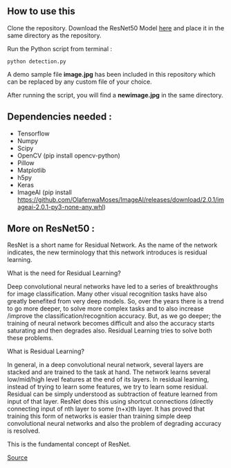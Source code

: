 ## How to use this

Clone the repository.
Download the ResNet50 Model [here](https://github.com/OlafenwaMoses/ImageAI/releases/download/1.0/resnet50_coco_best_v2.0.1.h5) and place it in the same directory as the repository.

Run the Python script from terminal :
```
python detection.py
```

A demo sample file **image.jpg** has been included in this repository which can be replaced by any custom file of your choice.

After running the script, you will find a **newimage.jpg** in the same directory.

## Dependencies needed :
* Tensorflow
* Numpy
* Scipy
* OpenCV (pip install opencv-python)
* Pillow
* Matplotlib
* h5py
* Keras
* ImageAI (pip install https://github.com/OlafenwaMoses/ImageAI/releases/download/2.0.1/imageai-2.0.1-py3-none-any.whl)

## More on ResNet50 :

ResNet is a short name for Residual Network. As the name of the network indicates, the new terminology that this network introduces is residual learning.

What is the need for Residual Learning?

Deep convolutional neural networks have led to a series of breakthroughs for image classification. Many other visual recognition tasks have also greatly benefited from very deep models. So, over the years there is a trend to go more deeper, to solve more complex tasks and to also increase /improve the classification/recognition accuracy. But, as we go deeper; the training of neural network becomes difficult and also the accuracy starts saturating and then degrades also. Residual Learning tries to solve both these problems.

What is Residual Learning?

In general, in a deep convolutional neural network, several layers are stacked and are trained to the task at hand. The network learns several low/mid/high level features at the end of its layers. In residual learning, instead of trying to learn some features, we try to learn some residual. Residual can be simply understood as subtraction of feature learned from input of that layer. ResNet does this using shortcut connections (directly connecting input of nth layer to some (n+x)th layer. It has proved that training this form of networks is easier than training simple deep convolutional neural networks and also the problem of degrading accuracy is resolved.

This is the fundamental concept of ResNet.

[Source](https://www.quora.com/What-is-the-deep-neural-network-known-as-%E2%80%9CResNet-50%E2%80%9D)
